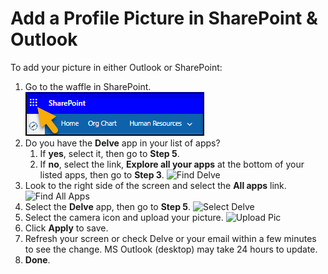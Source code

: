 # Add a Profile Picture in SharePoint & Outlook
To add your picture in either Outlook or SharePoint:

1. Go to the waffle in SharePoint.
    ![Find the Waffle](images/addprofileStep01.png "Waffle") 
2. Do you have the **Delve** app in your list of apps?
    1. If **yes**, select it, then go to **Step 5**.
    2. If **no**, select the link, **Explore all your apps** at the bottom of your listed apps, then go to **Step 3**.
    ![Find Delve](https://myfyi.sharepoint.com/:i:/r/sites/africanamericansinmotionaaimbrg/SiteAssets/Site%20Pictures/Procedures/addprofileStep02b.png?csf=1&web=1&e=Z7MEck "Find Delve")
3. Look to the right side of the screen and select the **All apps** link.
![Find All Apps](https://myfyi.sharepoint.com/:i:/r/sites/africanamericansinmotionaaimbrg/SiteAssets/Site%20Pictures/Procedures/addprofileStep03.png?csf=1&web=1&e=jW1Qi4 "Find All Apps")
4. Select the **Delve** app, then go to **Step 5**.
![Select Delve](https://myfyi.sharepoint.com/:i:/r/sites/africanamericansinmotionaaimbrg/SiteAssets/Site%20Pictures/Procedures/addprofileStep04.PNG?csf=1&web=1&e=vc7vk0 "Select Delve")
5. Select the camera icon and upload your picture.
![Upload Pic](https://myfyi.sharepoint.com/:i:/r/sites/africanamericansinmotionaaimbrg/SiteAssets/Site%20Pictures/Procedures/addprofileStep04.PNG?csf=1&web=1&e=vc7vk0 "Upload Pic")
6. Click **Apply** to save.
7. Refresh your screen or check Delve or your email within a few minutes to see the change. MS Outlook (desktop) may take 24 hours to update.
8. **Done**.

